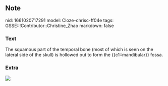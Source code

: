 ## Note
nid: 1661020717291
model: Cloze-chrisc-ff04e
tags: GSSE::!Contributor::Christine_Zhao
markdown: false

### Text
<div>
  <div>
    <div>
      <div>
        The squamous part of the temporal bone (most of which is
        seen on the lateral side of the skull) is hollowed out to
        form the {{c1::mandibular}} fossa.
      </div>
    </div>
  </div>
</div>

### Extra
<img src="Screen%20Shot%202021-08-01%20at%209.42.05%20am.png">
